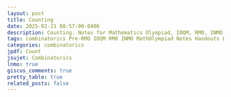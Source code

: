 ```yaml
---
layout: post
title: Counting
date: 2025-02-21 08:57:00-0400
description: Counting. Notes for Mathematics Olympiad, IOQM, RMO, INMO. Problem set, Solutions, Questions, Answers, Hints, Walkthroughs, Discussions.
tags: combinatorics Pre-RMO IOQM RMO INMO MathOlympiad Notes Handouts LectureNotes
categories: combinatorics
jpdf: Count
jsujet: Combinatorics
lnmo: true
giscus_comments: true
pretty_table: true
related_posts: false
---
```

